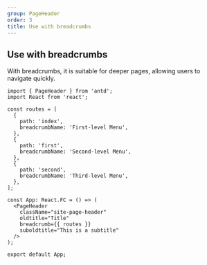 ```yaml
---
group: PageHeader
order: 3
title: Use with breadcrumbs
---
```


## Use with breadcrumbs

With breadcrumbs, it is suitable for deeper pages, allowing users to navigate quickly.

```tsx | pure
import { PageHeader } from 'antd';
import React from 'react';

const routes = [
  {
    path: 'index',
    breadcrumbName: 'First-level Menu',
  },
  {
    path: 'first',
    breadcrumbName: 'Second-level Menu',
  },
  {
    path: 'second',
    breadcrumbName: 'Third-level Menu',
  },
];

const App: React.FC = () => (
  <PageHeader
    className="site-page-header"
    oldtitle="Title"
    breadcrumb={{ routes }}
    suboldtitle="This is a subtitle"
  />
);

export default App;
```
